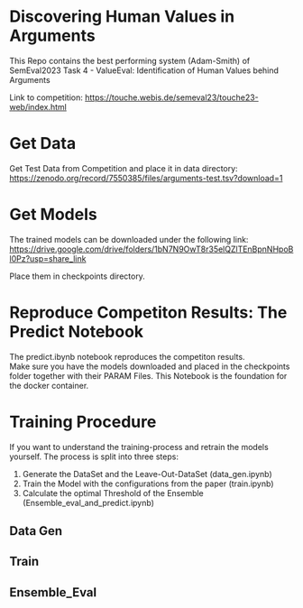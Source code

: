 # Discovering Human Values in Arguments

This Repo contains the best performing system (Adam-Smith) of SemEval2023 Task 4 - ValueEval: Identification of Human Values behind Arguments

Link to competition: https://touche.webis.de/semeval23/touche23-web/index.html

# Get Data 
Get Test Data from Competition and place it in data directory: https://zenodo.org/record/7550385/files/arguments-test.tsv?download=1 

# Get Models 

The trained models can be downloaded under the following link: https://drive.google.com/drive/folders/1bN7N9OwT8r35elQZlTEnBpnNHpoBl0Pz?usp=share_link

Place them in checkpoints directory. 

# Reproduce Competiton Results: The Predict Notebook
The predict.ibynb notebook reproduces the competiton results.  
Make sure you have the models downloaded and placed in the checkpoints folder together with their PARAM Files.
This Notebook is the foundation for the docker container.

# Training Procedure
If you want to understand the training-process and retrain the models yourself.
The process is split into three steps: 
1. Generate the DataSet and the Leave-Out-DataSet (data_gen.ipynb)
2. Train the Model with the configurations from the paper (train.ipynb)
3. Calculate the optimal Threshold of the Ensemble (Ensemble_eval_and_predict.ipynb)


## Data Gen

## Train 

## Ensemble_Eval






